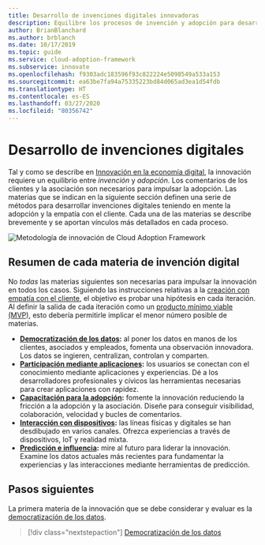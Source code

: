 ```yaml
---
title: Desarrollo de invenciones digitales innovadoras
description: Equilibre los procesos de invención y adopción para desarrollar invenciones digitales mientras se tiene presente la adopción y la empatía con el cliente.
author: BrianBlanchard
ms.author: brblanch
ms.date: 10/17/2019
ms.topic: guide
ms.service: cloud-adoption-framework
ms.subservice: innovate
ms.openlocfilehash: f9303adc183596f93c822224e5098549a533a153
ms.sourcegitcommit: ea63be7fa94a75335223bd84d065ad3ea1d54fdb
ms.translationtype: HT
ms.contentlocale: es-ES
ms.lasthandoff: 03/27/2020
ms.locfileid: "80356742"
---
```

# <a name="develop-digital-inventions"></a>Desarrollo de invenciones digitales

Tal y como se describe en [Innovación en la economía digital](./index.md), la innovación requiere un equilibrio entre *invención* y *adopción*. Los comentarios de los clientes y la asociación son necesarios para impulsar la adopción. Las materias que se indican en la siguiente sección definen una serie de métodos para desarrollar invenciones digitales teniendo en mente la adopción y la empatía con el cliente. Cada una de las materias se describe brevemente y se aportan vínculos más detallados en cada proceso.

![Metodología de innovación de Cloud Adoption Framework](../../_images/innovate/innovate-methodology.png)

## <a name="summary-of-each-discipline-of-digital-invention"></a>Resumen de cada materia de invención digital

No *todas* las materias siguientes son necesarias para impulsar la innovación en todos los casos. Siguiendo las instrucciones relativas a la [creación con empatía con el cliente](./build.md), el objetivo es probar una hipótesis en cada iteración. Al definir la salida de cada iteración como un [producto mínimo viable (MVP)](../../govern/policy-compliance/index.md), esto debería permitirle implicar el menor número posible de materias.

- **[Democratización de los datos](./data.md):** al poner los datos en manos de los clientes, asociados y empleados, fomenta una observación innovadora. Los datos se ingieren, centralizan, controlan y comparten.
- **[Participación mediante aplicaciones](./apps.md):** los usuarios se conectan con el conocimiento mediante aplicaciones y experiencias. Dé a los desarrolladores profesionales y cívicos las herramientas necesarias para crear aplicaciones con rapidez.
- **[Capacitación para la adopción](./ci-cd.md):** fomente la innovación reduciendo la fricción a la adopción y la asociación. Diseñe para conseguir visibilidad, colaboración, velocidad y bucles de comentarios.
- **[Interacción con dispositivos](./devices.md):** las líneas físicas y digitales se han desdibujado en varios canales. Ofrezca experiencias a través de dispositivos, IoT y realidad mixta.
- **[Predicción e influencia](./predict.md):** mire al futuro para liderar la innovación. Examine los datos actuales más recientes para fundamentar la experiencias y las interacciones mediante herramientas de predicción.

## <a name="next-steps"></a>Pasos siguientes

La primera materia de la innovación que se debe considerar y evaluar es la [democratización de los datos](./data.md).

> [!div class="nextstepaction"]
> [Democratización de los datos](./data.md)
